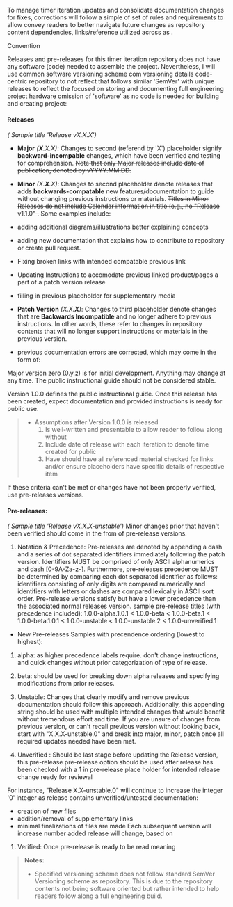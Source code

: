 To manage timer iteration updates and consolidate documentation changes for fixes, corrections will follow a simple of set of rules and requirements to allow convey readers to better navigate future changes as repository content dependencies, links/reference utilized across as .

Convention

Releases and pre-releases for this timer iteration repository does not have any software (code) needed to assemble the project. Nevertheless, I will use common software versioning scheme com versioning details code-centric repository to not reflect  that follows similar 'SemVer' with unique releases to  reflect the focused on storing and documenting full engineering project hardware omission of 'software' as no code is needed for building and creating project:



#### **Releases** 
_( Sample title 'Release vX.X.X')_
- **Major** _(**X**.X.X)_: Changes to second (referend by 'X')  placeholder signify **backward-incompable** changes, which have been verified and testing for comprehension. ~~Note that only Major releases include date of publication, denoted by vYYYY.MM.DD.~~ 
- **Minor** _(X.**X**.X)_: Changes to second placeholder denote releases that adds **backwards-compatable** new features/documentation to guide without changing previous instructions or materials. ~~Titles in Minor Releases do not include Calendar information in title (e.g., no  "Release v1.1.0" .~~ Some examples include:
-  adding additional diagrams/illustrations better explaining concepts
-  adding new documentation that explains how to contribute to repository or create pull request.
- Fixing broken links with intended compatable previous link
- Updating Instructions to accomodate previous linked product/pages a part of a patch version release 
- filling in previous placeholder for supplementary media 
  
- **Patch Version** _(X.X.**X**)_: Changes to third placeholder denote changes that are **Backwards Incompatible** and no longer adhere to previous instructions. In other words, these refer to changes in repository contents that will no longer support instructions or materials in the previous version. 
-  previous documentation  errors are corrected, which may come in the form of:

Major version zero (0.y.z) is for initial development. Anything may change at any time. The public instructional guide should not be considered stable.


Version 1.0.0 defines the public instructional guide. Once this release has been created, expect documentation and provided instructions is ready for public use.
>- Assumptions after Version 1.0.0 is released
>   1. Is well-written and presentable to allow reader to follow along without 
>   2. Include date of release with each iteration to denote time created for public
>   3. Have should have all referenced material checked for links and/or ensure placeholders have specific details of respective item

If these criteria can't be met or changes have not been properly verified, use pre-releases versions. 

#### Pre-releases:
_( Sample title 'Release vX.X.X-unstable')_
Minor changes prior that haven't been verified should come in the from of pre-release versions.
1. Notation & Precedence:
 Pre-releases are denoted by appending a dash and a series of dot separated identifiers immediately following the patch version. Identifiers MUST be comprised of only ASCII alphanumerics and dash [0-9A-Za-z-]. Furthermore, pre-releases precedence MUST be determined by comparing each dot separated identifier as follows: identifiers consisting of only digits are compared numerically and identifiers with letters or dashes are compared lexically in ASCII sort order. Pre-release versions satisfy but have a lower precedence than the associated normal releases version. sample pre-release titles (with precedence included):  1.0.0-alpha.1.0.1 < 1.0.0-beta < 1.0.0-beta.1 < 1.0.0-beta.1.0.1 < 1.0.0-unstable < 1.0.0-unstable.2 < 1.0.0-unverified.1


- New Pre-releases Samples with precendence ordering (lowest to highest): 
1. alpha: as higher precedence labels require. don't change instructions, and quick changes without prior categorization of type of release. 
2. beta: should be used for breaking down alpha releases and specifying modifications from prior releases.
3. Unstable: Changes that clearly modify and remove previous documentation should follow this approach. Additionally, this appending string should be used with multiple intended changes that would benefit without tremendous effort and time.  If you are unsure of changes from previous version, or can't recall previous version without looking back, start with "X.X.X-unstable.0" and break into major, minor, patch once all required updates needed have been met.

4. Unverified : Should be last stage before updating the Release version, this pre-release pre-release option should be used after release has been checked with a 1 in pre-release place holder for intended release change ready for reviewal









For instance, "Release X.X-unstable.0" will continue to increase the integer '0' integer as release contains unverified/untested documentation:


- creation of new files
- addition/removal of supplementary links
- minimal finalizations of files are made
Each subsequent version will increase number added release will change, based on  
1. Verified: Once pre-release is ready to be read meaning 
  


> **Notes:**
> - Specified versioning scheme does not follow standard SemVer Versioning scheme as repository. This is due to the repository contents not being software oriented but rather intended to help readers follow along a full engineering build.